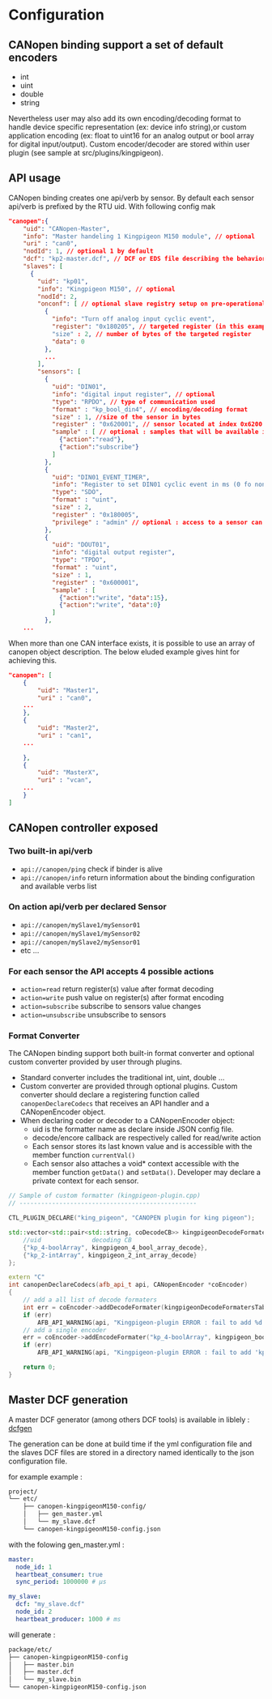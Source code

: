# Configuration

## CANopen binding support a set of default encoders

* int
* uint
* double
* string

Nevertheless user may also add its own encoding/decoding format to handle device specific representation (ex: device info string),or custom application encoding (ex: float to uint16 for an analog output or bool array for digital input/output). Custom encoder/decoder are stored within user plugin (see sample at src/plugins/kingpigeon).

## API usage

CANopen binding creates one api/verb by sensor. By default each sensor api/verb is prefixed by the RTU uid. With following config mak

```json
"canopen":{
    "uid": "CANopen-Master",
    "info": "Master handeling 1 Kingpigeon M150 module", // optional
    "uri" : "can0",
    "nodId": 1, // optional 1 by default
    "dcf": "kp2-master.dcf", // DCF or EDS file describing the behavior of the master and its handling of the CANopen network
    "slaves": [
      {
        "uid": "kp01",
        "info": "Kingpigeon M150", // optional
        "nodId": 2,
        "onconf": [ // optional slave registry setup on pre-operational state
          {
            "info": "Turn off analog input cyclic event",
            "register": "0x180205", // targeted register (in this example : index 0x1802 subindex 05)
            "size" : 2, // number of bytes of the targeted register
            "data": 0
          },
          ...
        ],
        "sensors": [
          {
            "uid": "DIN01",
            "info": "digital input register", // optional
            "type": "RPDO", // type of communication used
            "format" : "kp_bool_din4", // encoding/decoding format
            "size" : 1, //size of the sensor in bytes
            "register" : "0x620001", // sensor located at index 0x6200 sub-index 01
            "sample" : [ // optional : samples that will be available in the afb-ui-devtool
              {"action":"read"},
              {"action":"subscribe"}
            ]
          },
          {
            "uid": "DIN01_EVENT_TIMER",
            "info": "Register to set DIN01 cyclic event in ms (0 fo non)",
            "type": "SDO",
            "format" : "uint",
            "size" : 2,
            "register" : "0x180005",
            "privilege" : "admin" // optional : access to a sensor can require privileges
          },
          {
            "uid": "DOUT01",
            "info": "digital output register",
            "type": "TPDO",
            "format" : "uint",
            "size" : 1,
            "register" : "0x600001",
            "sample" : [
              {"action":"write", "data":15},
              {"action":"write", "data":0}
            ]
          },
    ...
```

When more than one CAN interface exists, it is possible to use an array of canopen object description.
The below eluded example gives hint for achieving this.

```json
"canopen": [
    {
        "uid": "Master1",
        "uri" : "can0",
	...
    },
    {
        "uid": "Master2",
        "uri" : "can1",
	...

    },
    {
        "uid": "MasterX",
        "uri" : "vcan",
	...
    }
]
```


## CANopen controller exposed

### Two built-in api/verb

* `api://canopen/ping` check if binder is alive
* `api://canopen/info` return information about the binding configuration and available verbs list

### On action api/verb per declared Sensor

* `api://canopen/mySlave1/mySensor01`
* `api://canopen/mySlave1/mySensor02`
* `api://canopen/mySlave2/mySensor01`
* etc ...

### For each sensor the API accepts 4 possible actions

* `action=read` return register(s) value after format decoding
* `action=write` push value on register(s) after format encoding
* `action=subscribe` subscribe to sensors value changes
* `action=unsubscribe` unsubscribe to sensors

### Format Converter

The CANopen binding support both built-in format converter and optional custom converter provided by user through plugins.

* Standard converter includes the traditional int, uint, double ...
* Custom converter are provided through optional plugins. Custom converter should declare a registering function called `canopenDeclareCodecs` that receives an API handler and a CANopenEncoder object.
* When declaring coder or decoder to a CANopenEncoder object:
  * uid is the formatter name as declare inside JSON config file.
  * decode/encore callback are respectively called for read/write action
  * Each sensor stores its last known value and is accessible with the member function `currentVal()`
  * Each sensor also attaches a void* context accessible with the member function `getData()` and `setData()`. Developer may declare a private context for each sensor.

```C++
// Sample of custom formatter (kingpigeon-plugin.cpp)
// -------------------------------------------------

CTL_PLUGIN_DECLARE("king_pigeon", "CANOPEN plugin for king pigeon");

std::vector<std::pair<std::string, coDecodeCB>> kingpigeonDecodeFormatersTable {
	//uid              decoding CB
	{"kp_4-boolArray", kingpigeon_4_bool_array_decode},
	{"kp_2-intArray", kingpigeon_2_int_array_decode}
};

extern "C"
int canopenDeclareCodecs(afb_api_t api, CANopenEncoder *coEncoder)
{
	// add a all list of decode formaters
	int err = coEncoder->addDecodeFormater(kingpigeonDecodeFormatersTable);
	if (err)
		AFB_API_WARNING(api, "Kingpigeon-plugin ERROR : fail to add %d entree to decode formater table", err);
	// add a single encoder
	err = coEncoder->addEncodeFormater("kp_4-boolArray", kingpigeon_bool_array_encode);
	if (err)
		AFB_API_WARNING(api, "Kingpigeon-plugin ERROR : fail to add 'kp_4-boolArray' entree to encode formater table");

	return 0;
}
```

## Master DCF generation

A master DCF generator (among others DCF tools) is available in liblely : [dcfgen](https://opensource.lely.com/canopen/docs/dcf-tools/)

The generation can be done at build time if the yml configuration file and the slaves DCF files are stored in a directory named identically to the json configuration file.

for example example :

```bash
project/
└── etc/
    ├── canopen-kingpigeonM150-config/
    │   ├── gen_master.yml
    │   └── my_slave.dcf
    └── canopen-kingpigeonM150-config.json
```

with the folowing gen_master.yml :

```yml
master:
  node_id: 1
  heartbeat_consumer: true
  sync_period: 1000000 # µs

my_slave:
  dcf: "my_slave.dcf"
  node_id: 2
  heartbeat_producer: 1000 # ms
```

will generate :

```bash
package/etc/
├── canopen-kingpigeonM150-config
│   ├── master.bin
│   ├── master.dcf
│   └── my_slave.bin
└── canopen-kingpigeonM150-config.json
```

